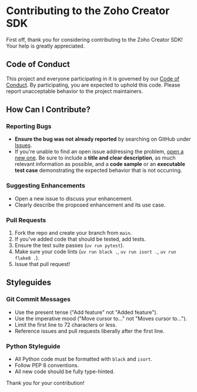 # Contributing to the Zoho Creator SDK

First off, thank you for considering contributing to the Zoho Creator SDK! Your help is greatly appreciated.

## Code of Conduct

This project and everyone participating in it is governed by our [Code of Conduct](CODE_OF_CONDUCT.md). By participating, you are expected to uphold this code. Please report unacceptable behavior to the project maintainers.

## How Can I Contribute?

### Reporting Bugs

- **Ensure the bug was not already reported** by searching on GitHub under [Issues](https://github.com/carlospaiva/zoho-creator-sdk/issues).
- If you're unable to find an open issue addressing the problem, [open a new one](https://github.com/carlospaiva/zoho-creator-sdk/issues/new). Be sure to include a **title and clear description**, as much relevant information as possible, and a **code sample** or an **executable test case** demonstrating the expected behavior that is not occurring.

### Suggesting Enhancements

- Open a new issue to discuss your enhancement.
- Clearly describe the proposed enhancement and its use case.

### Pull Requests

1.  Fork the repo and create your branch from `main`.
2.  If you've added code that should be tested, add tests.
3.  Ensure the test suite passes (`uv run pytest`).
4.  Make sure your code lints (`uv run black .`, `uv run isort .`, `uv run flake8 .`).
5.  Issue that pull request!

## Styleguides

### Git Commit Messages

- Use the present tense ("Add feature" not "Added feature").
- Use the imperative mood ("Move cursor to..." not "Moves cursor to...").
- Limit the first line to 72 characters or less.
- Reference issues and pull requests liberally after the first line.

### Python Styleguide

- All Python code must be formatted with `black` and `isort`.
- Follow PEP 8 conventions.
- All new code should be fully type-hinted.

Thank you for your contribution!
